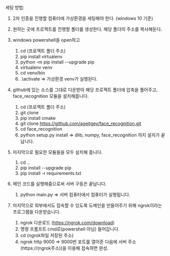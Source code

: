 세팅 방법: 
1. 2차 인증을 진행할 컴퓨터에 가상환경을 세팅해야 한다. (windows 10 기준)

2. 원하는 곳에 프로젝트를 진행할 폴더를 생성한다. 해당 폴더의 주소를 복사해둔다. 

3. windows powershell을 open하고
   1) cd (프로젝트 폴더 주소)
   2) pip install virtualenv
   3) python -m pip install --upgrade pip
   4) virtualenv venv
   5) cd venv/bin
   6) .\activate => 가상환경 venv가 실행된다.

4. github에 있는 소스를 그대로 다운받아 해당 프로젝트 폴더에 압축을 풀어주고, face_recognition 모듈을 설치해줍니다.
   1) cd (프로젝트 폴더 주소)
   2) git clone 
   2) pip install cmake
   3) git clone https://github.com/ageitgey/face_recognition.git
   4) cd face_recognition
   5) python setup.py install
   => dlib, numpy, face_recognition 까지 설치가 끝납니다.

6. 마지막으로 필요한 모듈들을 모두 설치해 줍니다. 
   1) cd ..
   2) pip install --upgrade pip
   3) pip install -r requirements.txt

7. 메인 코드를 실행해줌으로써 서버 구동은 끝납니다. 
   1) python main.py => 서버 컴퓨터에서 컴퓨터가 실행됩니다.

8. 마지막으로 외부에서도 접속할 수 있도록 도메인을 만들어주기 위해 ngrok이라는 
프로그램을 다운받습니다.
   1) ngrok 다운로드 (https://ngrok.com/download)
   2) 명령 프롬프트 cmd로(powershell 아님) 들어갑니다.
   3) cd (ngrok파일 저장된 주소)
   4) ngrok http 9000
   => 9000번 포트를 열어준 다음에 서버 주소(https://(ngrok주소))을 이용해 접속하면 완성.
